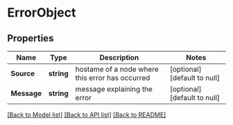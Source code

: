 # ErrorObject

## Properties
Name | Type | Description | Notes
------------ | ------------- | ------------- | -------------
**Source** | **string** | hostame of a node where this error has occurred | [optional] [default to null]
**Message** | **string** | message explaining the error | [optional] [default to null]

[[Back to Model list]](../README.md#documentation-for-models) [[Back to API list]](../README.md#documentation-for-api-endpoints) [[Back to README]](../README.md)

